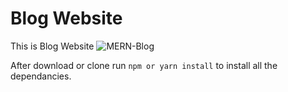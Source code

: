 # Blog Website
This is Blog Website
![MERN-Blog]()

After download or clone run `npm or yarn install` to install all the dependancies.

